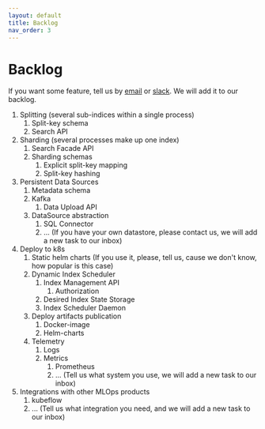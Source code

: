```yaml
---
layout: default
title: Backlog
nav_order: 3
---
```


# Backlog

If you want some feature, tell us by [email](mailto:info@spacehosting.io) or [slack](spacehostingworkspace.slack.com). We will add it to our backlog.

1. Splitting (several sub-indices within a single process)
    1. Split-key schema
    2. Search API
2. Sharding (several processes make up one index)
    1. Search Facade API
    2. Sharding schemas
        1. Explicit split-key mapping
        2. Split-key hashing
3. Persistent Data Sources
    1. Metadata schema
    2. Kafka
        1. Data Upload API
    3. DataSource abstraction 
        1. SQL Connector
        2. ... (If you have your own datastore, please contact us, we will add a new task to our inbox)
4. Deploy to k8s
    1. Static helm charts (If you use it, please, tell us, cause we don't know, how popular is this case)
    2. Dynamic Index Scheduler
        1. Index Management API
            1. Authorization
        2. Desired Index State Storage
        3. Index Scheduler Daemon
    3. Deploy artifacts publication
        1. Docker-image
        2. Helm-charts
    4. Telemetry
        1. Logs
        2. Metrics
            1. Prometheus 
            2. ... (Tell us what system you use, we will add a new task to our inbox)
5. Integrations with other MLOps products
    1. kubeflow
    2. ... (Tell us what integration you need, and we will add a new task to our inbox)
